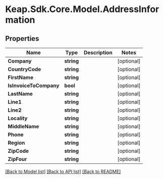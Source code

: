 # Keap.Sdk.Core.Model.AddressInformation

## Properties

Name | Type | Description | Notes
------------ | ------------- | ------------- | -------------
**Company** | **string** |  | [optional] 
**CountryCode** | **string** |  | [optional] 
**FirstName** | **string** |  | [optional] 
**IsInvoiceToCompany** | **bool** |  | [optional] 
**LastName** | **string** |  | [optional] 
**Line1** | **string** |  | [optional] 
**Line2** | **string** |  | [optional] 
**Locality** | **string** |  | [optional] 
**MiddleName** | **string** |  | [optional] 
**Phone** | **string** |  | [optional] 
**Region** | **string** |  | [optional] 
**ZipCode** | **string** |  | [optional] 
**ZipFour** | **string** |  | [optional] 

[[Back to Model list]](../README.md#documentation-for-models) [[Back to API list]](../README.md#documentation-for-api-endpoints) [[Back to README]](../README.md)

